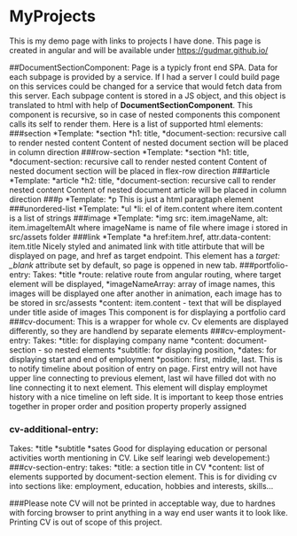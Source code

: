 # MyProjects

This is my demo page with links to projects I have done. This page is created in angular and will be available under https://gudmar.github.io/

##DocumentSectionComponent:
Page is a typicly front end SPA. Data for each subpage is provided by a service. If I had a server I could build page on this services could be changed for a service that would fetch data from this server. Each subpage content is stored in a JS object, and this object is translated to html with help of <b>DocumentSectionComponent</b>. This component is recursive, so in case of nested components this component calls its self to render them. Here is a list of supported html elements:
###section
*Template:
  *section
    *h1: title,
    *document-section: recursive call to render nested content
Content of nested document section will be placed in column direction
###row-section
*Template:
  *section
    *h1: title,
    *document-section: recursive call to render nested content
Content of nested document section will be placed in flex-row direction
###article
*Template:
  *article
    *h2: title,
    *document-section: recursive call to render nested content
Content of nested document article will be placed in column direction
###p
*Template:
  *p
This is just a html paragtaph element
###unordered-list
*Template:
  *ul
    *li: el of item.content
 where item.content is a list of strings
 ###image
 *Template:
  *img src: item.imageName, alt: item.imageItemAlt
 where imageName is name of file where image i stored in src/assets folder
 ###link
 *Template
  *a href:item.href, attr.data-content: item.title
 Nicely styled and animated link with title attirbute that will be displayed on page, and href as target endpoint. This element has a <i>target: _blank</i>
 attribute set by default, so page is oppened in new tab.
 ###portfolio-entry:
 Takes:
 *title
 *route: relative route from angular routing, where target element will be displayed,
 *imageNameArray: array of image names, this images will be displayed one after another in animation, each image has to be stored in src/assests
 *content: item.content - text that will be displayed under title aside of images
 This component is for displaying a portfolio card
 ###cv-document:
 This is a wrapper for whole cv. Cv elements are displayed differently, so they are handlend by separate elements
 ###cv-employment-entry:
 Takes:
 *title: for displaying company name
 *content: document-section - so nested elements
 *subtitle: for displaying position,
 *dates: for displaying start and end of employment
 *position: first, middle, last. This is to notify timeline about position of entry on page. First entry will not have upper line connecting to previous element, last wil have filled dot with no line connecting it to next element.
 This element will display employmet history with a nice timeline on left side. It is important to keep those entries together in proper order and position property properly assigned
 ### cv-additional-entry:
 Takes:
 *title
 *subtitle
 *sates
 Good for displaying education or personal activities worth mentioning in CV. Like self learingi web developement:)
 ###cv-section-entry:
 takes:
 *title: a section title in CV
 *content: list of elements supported by document-section element.
 This is for dividing cv into sections like: employment, education, hobbies and interests, skills...
 
 ###Please note
 CV will not be printed in acceptable way, due to hardnes with forcing browser to print anything in a way end user wants it to look like. Printing CV is out of scope of this project. 
 

